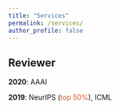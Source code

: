 ```yaml
---
title: "Services"
permalink: /services/
author_profile: false
---
```



## Reviewer

**2020**: AAAI

**2019**: NeurIPS (<span style="color:#dc572e">top 50%</span>), ICML

